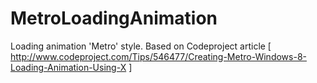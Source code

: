 MetroLoadingAnimation
=====================

Loading animation 'Metro' style. Based on Codeproject article [ http://www.codeproject.com/Tips/546477/Creating-Metro-Windows-8-Loading-Animation-Using-X ]